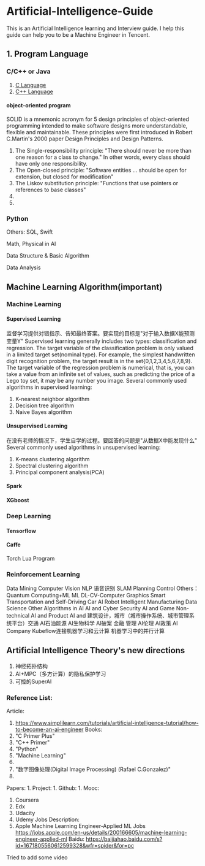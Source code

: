 # Artificial-Intelligence-Guide
This is an Artificial Intelligence learning and Interview guide. 
I help this guide can help you to be a Machine Engineer in Tencent.

## 1. Program Language 
### C/C++ or Java
1. [C Language](docs/Languages/CLanguage.md)
2. [C++ Language](docs/Languages/C++Language.md)

#### object-oriented program
SOLID is a mnemonic acronym for 5 design principles of object-oriented programming intended to make software designs more understandable, flexible and maintainable. These principles were first introduced in Robert C.Martin's 2000 paper Design Principles and Design Patterns.
1. The Single-responsibility principle: "There should never be more than one reason for a class to change." In other words, every class should have only one responsibility.
2. The Open-closed principle: "Software entities ... should be open for extension, but closed for modification"
3. The Liskov substitution principle: "Functions that use pointers or references to base classes"
4. 
5. 

### Python 

Others: SQL, Swift

Math, Physical in AI

Data Structure & Basic Algorithm

Data Analysis

## Machine Learning Algorithm(important)
### Machine Learning
#### Supervised Learning
监督学习提供对错指示、告知最终答案。要实现的目标是"对于输入数据X能预测变量Y"
Supervised learning generally includes two types: classification and regression. 
The target variable of the classification problem is only valued in a limited 
target set(nominal type). For example, the simplest handwritten digit recognition 
problem, the target result is in the set{0,1,2,3,4,5,6,7,8,9}. The target variable 
of the regression problem is numerical, that is, you can take a value from an 
infinite set of values, such as predicting the price of a Lego toy set, it may be 
any number you image.
Several commonly used algorithms in supervised learning:  
1. K-nearest neighbor algorithm
2. Decision tree algorithm
3. Naive Bayes algorithm

#### Unsupervised Learning
在没有老师的情况下，学生自学的过程。要回答的问题是"从数据X中能发现什么"
Several commonly used algorithms in unsupervised learning:
1. K-means clustering algorithm
2. Spectral clustering algorithm
3. Principal component analysis(PCA)

#### Spark
#### XGboost

### Deep Learning
#### Tensorflow
#### Caffe
Torch
Lua Program

### Reinforcement Learning

Data Mining
Computer Vision
NLP
语音识别
SLAM
Planning
Control
Others：
Quantum Computing+ML
ML DL-CV-Computer Graphics
Smart Transportation and Self-Driving Car
AI Robot
Intelligent Manufacturing
Data Science
Other Algorithms in AI
AI and Cyber Security
AI and Game
Non-technical
AI and Product
AI and 建筑设计，城市（城市操作系统、城市管理系统平台）交通
AI石油能源
AI生物科学
AI破案
金融
管理
AI伦理
AI政策
AI Company
Kubeflow连接机器学习和云计算
机器学习中的并行计算

## Artificial Intelligence Theory's new directions
1. 神经拓扑结构
2. AI+MPC（多方计算）的隐私保护学习
3. 可控的SuperAI



### Reference List:
Article:
1. https://www.simplilearn.com/tutorials/artificial-intelligence-tutorial/how-to-become-an-ai-engineer
Books: 
1. "C Primer Plus"
2. "C++ Primer"
3. "Python"
4. "Machine Learning"
5. 
6. "数字图像处理(Digital Image Processing) (Rafael C.Gonzalez)"
7. 
Papers:
1. 
Project:
1. 
Github: 
1. 
Mooc:
1. Coursera
2. Edx
3. Udacity
4. Udemy
Jobs Description:
1. Apple Machine Learning Engineer-Applied ML Jobs
https://jobs.apple.com/en-us/details/200166605/machine-learning-engineer-applied-ml
Baidu:
https://baijiahao.baidu.com/s?id=1671805560612599328&wfr=spider&for=pc



Tried to add some video

